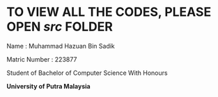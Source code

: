 
# **TO VIEW ALL THE CODES, PLEASE OPEN _src_ FOLDER**





Name : Muhammad Hazuan Bin Sadik

Matric Number : 223877

Student of Bachelor of Computer Science With Honours

**University of Putra Malaysia**
